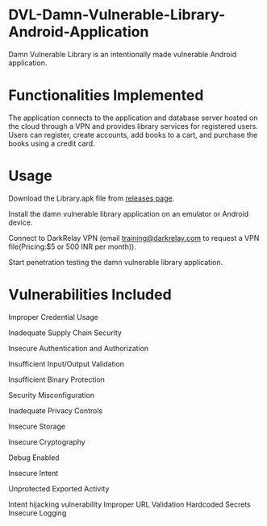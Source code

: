 # DVL-Damn-Vulnerable-Library-Android-Application
Damn Vulnerable Library is an intentionally made vulnerable Android application. 

# Functionalities Implemented
The application connects to the application and database server hosted on the cloud through a VPN and provides library services for registered users. Users can register, create accounts, add books to a cart, and purchase the books using a credit card.

# Usage
Download the Library.apk file from [releases page](https://github.com/DarkRelay-Security-Labs/DVL-Damn-Vulnerable-Libary-Android-Application/releases).

Install the damn vulnerable library application on an emulator or Android device.

Connect to DarkRelay VPN (email training@darkrelay.com to request a VPN file(Pricing:$5 or 500 INR per month)).

Start penetration testing the damn vulnerable library application.

# Vulnerabilities Included
Improper Credential Usage

Inadequate Supply Chain Security

Insecure Authentication and Authorization

Insufficient Input/Output Validation

Insufficient Binary Protection

Security Misconfiguration

Inadequate Privacy Controls

Insecure Storage

Insecure Cryptography

Debug Enabled

Insecure Intent

Unprotected Exported Activity

Intent hijacking vulnerability
Improper URL Validation
Hardcoded Secrets
Insecure Logging
